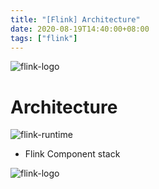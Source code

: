 ```yaml
---
title: "[Flink] Architecture"
date: 2020-08-19T14:40:00+08:00
tags: ["flink"]
---
```


![flink-logo](/img/flink/flink-header-logo.svg)


# Architecture

![flink-runtime](/img/flink/flink-runtime.png#center)

- Flink Component stack

![flink-logo](/img/flink/processes.svg)
